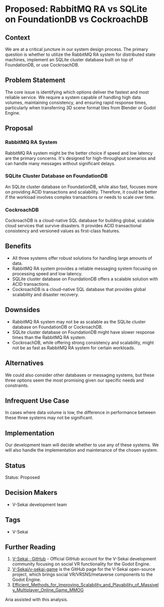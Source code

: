 # Proposed: RabbitMQ RA vs SQLite on FoundationDB vs CockroachDB

## Context

We are at a critical juncture in our system design process. The primary question is whether to utilize the RabbitMQ RA system for distributed state machines, implement an SQLite cluster database built on top of FoundationDB, or use CockroachDB.

## Problem Statement

The core issue is identifying which options deliver the fastest and most reliable service. We require a system capable of handling high data volumes, maintaining consistency, and ensuring rapid response times, particularly when transferring 3D scene format tiles from Blender or Godot Engine.

## Proposal

### RabbitMQ RA System

RabbitMQ RA system might be the better choice if speed and low latency are the primary concerns. It's designed for high-throughput scenarios and can handle many messages without significant delays.

### SQLite Cluster Database on FoundationDB

An SQLite cluster database on FoundationDB, while also fast, focuses more on providing ACID transactions and scalability. Therefore, it could be better if the workload involves complex transactions or needs to scale over time.

### CockroachDB

CockroachDB is a cloud-native SQL database for building global, scalable cloud services that survive disasters. It provides ACID transactional consistency and versioned values as first-class features.

## Benefits

- All three systems offer robust solutions for handling large amounts of data.
- RabbitMQ RA system provides a reliable messaging system focusing on processing speed and low latency.
- SQLite cluster database on FoundationDB offers a scalable solution with ACID transactions.
- CockroachDB is a cloud-native SQL database that provides global scalability and disaster recovery.

## Downsides

- RabbitMQ RA system may not be as scalable as the SQLite cluster database on FoundationDB or CockroachDB.
- SQLite cluster database on FoundationDB might have slower response times than the RabbitMQ RA system.
- CockroachDB, while offering strong consistency and scalability, might not be as fast as RabbitMQ RA system for certain workloads.

## Alternatives

We could also consider other databases or messaging systems, but these three options seem the most promising given our specific needs and constraints.

## Infrequent Use Case

In cases where data volume is low, the difference in performance between these three systems may not be significant.

## Implementation

Our development team will decide whether to use any of these systems. We will also handle the implementation and maintenance of the chosen system.

## Status

Status: Proposed <!-- Draft | Proposed | Rejected | Accepted | Deprecated | Superseded by -->

## Decision Makers

- V-Sekai development team

## Tags

- V-Sekai

## Further Reading

1. [V-Sekai · GitHub](https://github.com/v-sekai) - Official GitHub account for the V-Sekai development community focusing on social VR functionality for the Godot Engine.
2. [V-Sekai/v-sekai-game](https://github.com/v-sekai/v-sekai-game) is the GitHub page for the V-Sekai open-source project, which brings social VR/VRSNS/metaverse components to the Godot Engine.
3. [Efficient_Methods_for_Improving_Scalability_and_Playability_of_Massively_Multiplayer_Online_Game_MMOG](https://pure.bond.edu.au/ws/portalfiles/portal/18275482/Efficient_Methods_for_Improving_Scalability_and_Playability_of_Massively_Multiplayer_Online_Game_MMOG_.pdf)

Aria assisted with this analysis.
